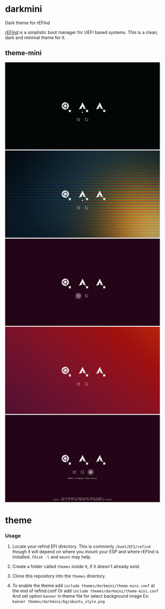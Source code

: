 # darkmini

Dark theme for rEFInd

[rEFInd](http://www.rodsbooks.com/refind/) is a simplistic boot manager for UEFI
based systems. This is a clean, dark and minimal theme for it.

## theme-mini
![screenshot](screenshots/screenshot_001.png "screenshot")
![screenshot](screenshots/screenshot_002.png "screenshot")
![screenshot](screenshots/screenshot_003.png "screenshot")
![screenshot](screenshots/screenshot_004.png "screenshot")
![screenshot](screenshots/screenshot_005.png "screenshot")

# theme

### Usage

 1. Locate your refind EFI directory. This is commonly `/boot/EFI/refind`
    though it will depend on where you mount your ESP and where rEFInd is
    installed. `fdisk -l` and `mount` may help.

 2. Create a folder called `themes` inside it, if it doesn't already exist

 3. Clone this repository into the `themes` directory.

 4. To enable the theme add `include themes/darkmini/theme-mini.conf` at the end of refind.conf
    Or add `include themes/darkmini/theme-mini.conf`
    And set option `banner` in theme file for select background image
    Ex: `banner themes/darkmini/bg/ubuntu_style.png  `
